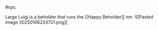 #npc

Large Luigi is a beholder that runs the [[Happy Beholder]] inn.
![[Pasted image 20250106233721.png]]